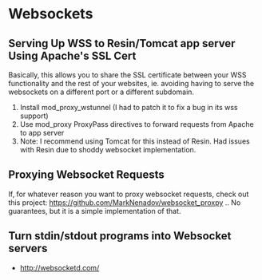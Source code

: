 Websockets
==========

Serving Up WSS to Resin/Tomcat app server Using Apache's SSL Cert
-----------------------------------------------------------------

Basically, this allows you to share the SSL certificate between your WSS functionality and the rest of your websites, ie. avoiding having to serve the websockets on a different port or a different subdomain.

1. Install mod_proxy_wstunnel (I had to patch it to fix a bug in its wss support)
2. Use mod_proxy ProxyPass directives to forward requests from Apache to app server
3. Note: I recommend using Tomcat for this instead of Resin. Had issues with Resin due to shoddy websocket implementation.

Proxying Websocket Requests
---------------------------

If, for whatever reason you want to proxy websocket requests, check out this project: https://github.com/MarkNenadov/websocket_proxpy .. No guarantees, but it is a simple implementation of that.

Turn stdin/stdout programs into Websocket servers
-------------------------------------------------

* http://websocketd.com/
